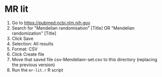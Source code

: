 # MR lit

1. Go to https://pubmed.ncbi.nlm.nih.gov
2. Search for "Mendelian randomisation" [Title] OR "Mendelian randomization" [Title]
3. Click Save
4. Selection: All results
5. Format: CSV
6. Click Create file
7. Move that saved file csv-Mendelianr-set.csv to this directory (replacing the previous version)
8. Run the `mr-lit.r` R script
